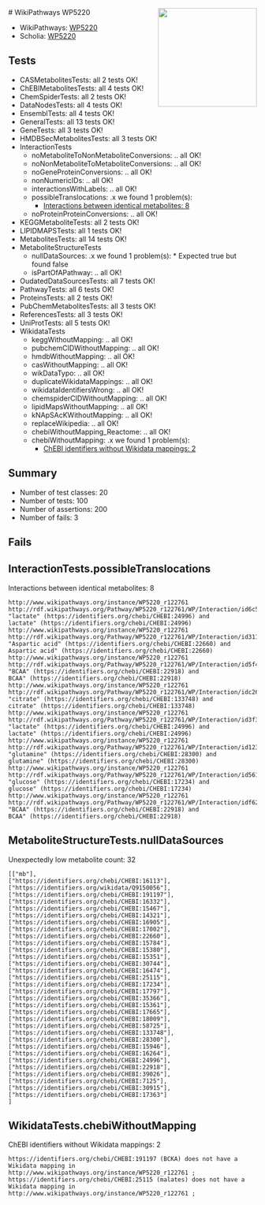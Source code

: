 <img style="float: right; width: 200px" src="https://upload.wikimedia.org/wikipedia/commons/thumb/8/83/Wplogo_with_text_500.png/640px-Wplogo_with_text_500.png" />
# WikiPathways WP5220

* WikiPathways: [WP5220](https://new.wikipathways.org/pathways/WP5220)
* Scholia: [WP5220](https://scholia.toolforge.org/wikipathways/WP5220)
## Tests
* CASMetabolitesTests: all 2 tests OK!
* ChEBIMetabolitesTests: all 4 tests OK!
* ChemSpiderTests: all 2 tests OK!
* DataNodesTests: all 4 tests OK!
* EnsemblTests: all 4 tests OK!
* GeneralTests: all 13 tests OK!
* GeneTests: all 3 tests OK!
* HMDBSecMetabolitesTests: all 3 tests OK!
* InteractionTests
    * noMetaboliteToNonMetaboliteConversions: .. all OK!
    * noNonMetaboliteToMetaboliteConversions: .. all OK!
    * noGeneProteinConversions: .. all OK!
    * nonNumericIDs: .. all OK!
    * interactionsWithLabels: .. all OK!
    * possibleTranslocations: .x we found 1 problem(s):
        * [Interactions between identical metabolites: 8](#d59038cb)
    * noProteinProteinConversions: .. all OK!
* KEGGMetaboliteTests: all 2 tests OK!
* LIPIDMAPSTests: all 1 tests OK!
* MetabolitesTests: all 14 tests OK!
* MetaboliteStructureTests
    * nullDataSources: .x we found 1 problem(s):
            * Expected true but found false
    * isPartOfAPathway: .. all OK!
* OudatedDataSourcesTests: all 7 tests OK!
* PathwayTests: all 6 tests OK!
* ProteinsTests: all 2 tests OK!
* PubChemMetabolitesTests: all 3 tests OK!
* ReferencesTests: all 3 tests OK!
* UniProtTests: all 5 tests OK!
* WikidataTests
    * keggWithoutMapping: .. all OK!
    * pubchemCIDWithoutMapping: .. all OK!
    * hmdbWithoutMapping: .. all OK!
    * casWithoutMapping: .. all OK!
    * wikDataTypo: .. all OK!
    * duplicateWikidataMappings: .. all OK!
    * wikidataIdentifiersWrong: .. all OK!
    * chemspiderCIDWithoutMapping: .. all OK!
    * lipidMapsWithoutMapping: .. all OK!
    * kNApSAcKWithoutMapping: .. all OK!
    * replaceWikipedia: .. all OK!
    * chebiWithoutMapping_Reactome: .. all OK!
    * chebiWithoutMapping: .x we found 1 problem(s):
        * [ChEBI identifiers without Wikidata mappings: 2](#a8d554ce)


## Summary

* Number of test classes: 20
* Number of tests: 100
* Number of assertions: 200
* Number of fails: 3

## Fails

<a name="d59038cb" />

## InteractionTests.possibleTranslocations

Interactions between identical metabolites: 8
```
http://www.wikipathways.org/instance/WP5220_r122761 http://rdf.wikipathways.org/Pathway/WP5220_r122761/WP/Interaction/id6c561cee "lactate" (https://identifiers.org/chebi/CHEBI:24996) and 
lactate" (https://identifiers.org/chebi/CHEBI:24996)
http://www.wikipathways.org/instance/WP5220_r122761 http://rdf.wikipathways.org/Pathway/WP5220_r122761/WP/Interaction/id311b54ca "Aspartic acid" (https://identifiers.org/chebi/CHEBI:22660) and 
Aspartic acid" (https://identifiers.org/chebi/CHEBI:22660)
http://www.wikipathways.org/instance/WP5220_r122761 http://rdf.wikipathways.org/Pathway/WP5220_r122761/WP/Interaction/id5f48e86a "BCAA" (https://identifiers.org/chebi/CHEBI:22918) and 
BCAA" (https://identifiers.org/chebi/CHEBI:22918)
http://www.wikipathways.org/instance/WP5220_r122761 http://rdf.wikipathways.org/Pathway/WP5220_r122761/WP/Interaction/idc263b3f5 "citrate" (https://identifiers.org/chebi/CHEBI:133748) and 
citrate" (https://identifiers.org/chebi/CHEBI:133748)
http://www.wikipathways.org/instance/WP5220_r122761 http://rdf.wikipathways.org/Pathway/WP5220_r122761/WP/Interaction/id3f330104 "lactate" (https://identifiers.org/chebi/CHEBI:24996) and 
lactate" (https://identifiers.org/chebi/CHEBI:24996)
http://www.wikipathways.org/instance/WP5220_r122761 http://rdf.wikipathways.org/Pathway/WP5220_r122761/WP/Interaction/id123c4895 "glutamine" (https://identifiers.org/chebi/CHEBI:28300) and 
glutamine" (https://identifiers.org/chebi/CHEBI:28300)
http://www.wikipathways.org/instance/WP5220_r122761 http://rdf.wikipathways.org/Pathway/WP5220_r122761/WP/Interaction/id56122b73 "glucose" (https://identifiers.org/chebi/CHEBI:17234) and 
glucose" (https://identifiers.org/chebi/CHEBI:17234)
http://www.wikipathways.org/instance/WP5220_r122761 http://rdf.wikipathways.org/Pathway/WP5220_r122761/WP/Interaction/idf62c4f03 "BCAA" (https://identifiers.org/chebi/CHEBI:22918) and 
BCAA" (https://identifiers.org/chebi/CHEBI:22918)
```

<a name="919041c9" />

## MetaboliteStructureTests.nullDataSources

Unexpectedly low metabolite count: 32
```
[["mb"],
["https://identifiers.org/chebi/CHEBI:16113"],
["https://identifiers.org/wikidata/Q9150056"],
["https://identifiers.org/chebi/CHEBI:191197"],
["https://identifiers.org/chebi/CHEBI:16332"],
["https://identifiers.org/chebi/CHEBI:15467"],
["https://identifiers.org/chebi/CHEBI:14321"],
["https://identifiers.org/chebi/CHEBI:16905"],
["https://identifiers.org/chebi/CHEBI:17002"],
["https://identifiers.org/chebi/CHEBI:22660"],
["https://identifiers.org/chebi/CHEBI:15784"],
["https://identifiers.org/chebi/CHEBI:15380"],
["https://identifiers.org/chebi/CHEBI:15351"],
["https://identifiers.org/chebi/CHEBI:30744"],
["https://identifiers.org/chebi/CHEBI:16474"],
["https://identifiers.org/chebi/CHEBI:25115"],
["https://identifiers.org/chebi/CHEBI:17234"],
["https://identifiers.org/chebi/CHEBI:17797"],
["https://identifiers.org/chebi/CHEBI:35366"],
["https://identifiers.org/chebi/CHEBI:15361"],
["https://identifiers.org/chebi/CHEBI:17665"],
["https://identifiers.org/chebi/CHEBI:18009"],
["https://identifiers.org/chebi/CHEBI:58725"],
["https://identifiers.org/chebi/CHEBI:133748"],
["https://identifiers.org/chebi/CHEBI:28300"],
["https://identifiers.org/chebi/CHEBI:15946"],
["https://identifiers.org/chebi/CHEBI:16264"],
["https://identifiers.org/chebi/CHEBI:24996"],
["https://identifiers.org/chebi/CHEBI:22918"],
["https://identifiers.org/chebi/CHEBI:39026"],
["https://identifiers.org/chebi/CHEBI:7125"],
["https://identifiers.org/chebi/CHEBI:30915"],
["https://identifiers.org/chebi/CHEBI:17363"]
]
```

<a name="a8d554ce" />

## WikidataTests.chebiWithoutMapping

ChEBI identifiers without Wikidata mappings: 2
```
https://identifiers.org/chebi/CHEBI:191197 (BCKA) does not have a Wikidata mapping in http://www.wikipathways.org/instance/WP5220_r122761 ; 
https://identifiers.org/chebi/CHEBI:25115 (malates) does not have a Wikidata mapping in http://www.wikipathways.org/instance/WP5220_r122761 ; 
```


